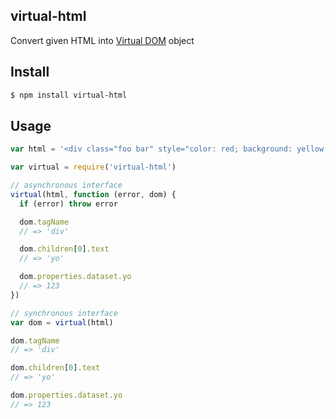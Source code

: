 ## virtual-html

Convert given HTML into [Virtual DOM](http://npmjs.org/virtual-dom) object

## Install

```bash
$ npm install virtual-html
```

## Usage

```js
var html = '<div class="foo bar" style="color: red; background: yellow;" data-yo="123">yo</div>';

var virtual = require('virtual-html')

// asynchronous interface
virtual(html, function (error, dom) {
  if (error) throw error

  dom.tagName
  // => 'div'

  dom.children[0].text
  // => 'yo'

  dom.properties.dataset.yo
  // => 123
})

// synchronous interface
var dom = virtual(html)

dom.tagName
// => 'div'

dom.children[0].text
// => 'yo'

dom.properties.dataset.yo
// => 123
```
